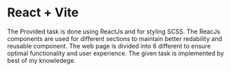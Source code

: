 # React + Vite
The Provided task is done using ReactJs and for styling SCSS.
The ReacJs components are used for different sections to maintain better redability and reusable component.
The web page is divided into 6 different to ensure optimal functionality and user experience.
The given task is implemented by best of my knowledege.


